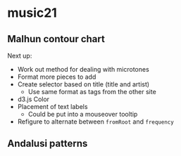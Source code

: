# music21

## Malhun contour chart
Next up:
* Work out method for dealing with microtones
* Format more pieces to add
* Create selector based on title (title and artist)
    * Use same format as tags from the other site
* d3.js Color
* Placement of text labels
    * Could be put into a mouseover tooltip
* Refigure to alternate between `fromRoot` and `frequency`

## Andalusi patterns
